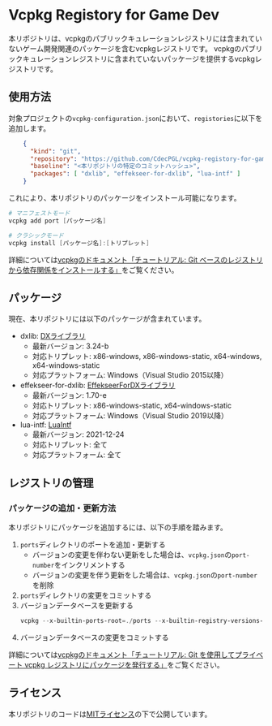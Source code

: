 # Vcpkg Registory for Game Dev

本リポジトリは、vcpkgのパブリックキュレーションレジストリには含まれていないゲーム開発関連のパッケージを含むvcpkgレジストリです。
vcpkgのパブリックキュレーションレジストリに含まれていないパッケージを提供するvcpkgレジストリです。

## 使用方法

対象プロジェクトの`vcpkg-configuration.json`において、`registories`に以下を追加します。

```json
    {
      "kind": "git",
      "repository": "https://github.com/CdecPGL/vcpkg-registory-for-game-dev",
      "baseline": "<本リポジトリの特定のコミットハッシュ>",
      "packages": [ "dxlib", "effekseer-for-dxlib", "lua-intf" ]
    }
```

これにより、本リポジトリのパッケージをインストール可能になります。

```ps1
# マニフェストモード
vcpkg add port [パッケージ名]

# クラシックモード
vcpkg install [パッケージ名]:[トリプレット]
```

詳細については[vcpkgのドキュメント「チュートリアル: Git ベースのレジストリから依存関係をインストールする」](https://learn.microsoft.com/ja-jp/vcpkg/consume/git-registries)をご覧ください。

## パッケージ

現在、本リポジトリには以下のパッケージが含まれています。

- dxlib: [DXライブラリ](http://dxlib.o.oo7.jp/)
    - 最新バージョン: 3.24-b
    - 対応トリプレット: x86-windows, x86-windows-static, x64-windows, x64-windows-static
    - 対応プラットフォーム: Windows（Visual Studio 2015以降）
- effekseer-for-dxlib: [EffekseerForDXライブラリ](https://github.com/effekseer/EffekseerForDXLib)
    - 最新バージョン: 1.70-e
    - 対応トリプレット: x86-windows-static, x64-windows-static
    - 対応プラットフォーム: Windows（Visual Studio 2019以降）
- lua-intf: [LuaIntf](https://github.com/SteveKChiu/lua-intf)
    - 最新バージョン: 2021-12-24
    - 対応トリプレット: 全て
    - 対応プラットフォーム: 全て

## レジストリの管理

### パッケージの追加・更新方法

本リポジトリにパッケージを追加するには、以下の手順を踏みます。

1. `ports`ディレクトリのポートを追加・更新する
    - バージョンの変更を伴わない更新をした場合は、`vcpkg.json`の`port-number`をインクリメントする
    - バージョンの変更を伴う更新をした場合は、`vcpkg.json`の`port-number`を削除
1. `ports`ディレクトリの変更をコミットする
1. バージョンデータベースを更新する
    ```ps1
    vcpkg --x-builtin-ports-root=./ports --x-builtin-registry-versions-dir=./versions x-add-version --all --verbose
    ```
1. バージョンデータベースの変更をコミットする

詳細については[vcpkgのドキュメント「チュートリアル: Git を使用してプライベート vcpkg レジストリにパッケージを発行する」](https://learn.microsoft.com/ja-jp/vcpkg/produce/publish-to-a-git-registry)をご覧ください。

## ライセンス

本リポジトリのコードは[MITライセンス](./LICENSE)の下で公開しています。
